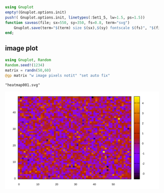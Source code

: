 


```julia
using Gnuplot
empty!(Gnuplot.options.init)
push!( Gnuplot.options.init, linetypes(:Set1_5, lw=1.5, ps=1.5))
function saveas(file; sx=550, sy=350, fs=0.8, term="svg")
    Gnuplot.save(term="$(term) size $(sx),$(sy) fontscale $(fs)", "$(file).svg")
end;
```


<a id='image-plot'></a>

## image plot


```julia
using Gnuplot, Random
Random.seed!(1234)
matrix = randn(50,60)
@gp matrix "w image pixels notit" "set auto fix"
```


```
"heatmap001.svg"
```


![](heatmap001.svg)

